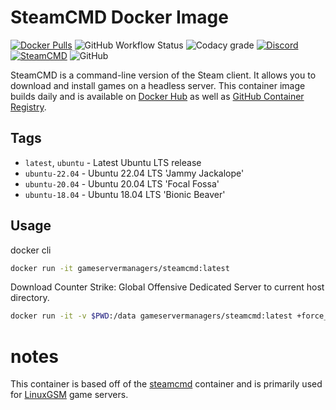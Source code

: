 # SteamCMD Docker Image

[![Docker Pulls](https://img.shields.io/docker/pulls/gameservermanagers/steamcmd.svg?style=flat-square&logo=docker&logoColor=white)](https://hub.docker.com/r/steamcmd/steamcmd)
![GitHub Workflow Status](https://img.shields.io/github/workflow/status/gameservermanagers/docker-steamcmd/Docker%20Publish?style=flat-square&logo=github&logoColor=white)
![Codacy grade](https://img.shields.io/codacy/grade/42d400dcdd714ae080d77fcb40d00f1c?style=flat-square)
[![Discord](https://img.shields.io/discord/127498813903601664?color=7289da&logo=discord&logoColor=white&style=flat-square&label=discord)](https://linuxgsm.com/discord)
[![SteamCMD](https://img.shields.io/badge/SteamCMD-000000?style=flat-square&logo=Steam&logoColor=white)](https://developer.valvesoftware.com/wiki/SteamCMD)
![GitHub](https://img.shields.io/github/license/gameservermanagers/docker-steamcmd?style=flat-square)

SteamCMD is a command-line version of the Steam client. It allows you to download and install games on a headless server. This container image builds daily and is available on [Docker Hub](https://hub.docker.com/r/gameservermanagers/steamcmd) as well as [GitHub Container Registry](https://github.com/GameServerManagers/docker-steamcmd/pkgs/container/steamcmd).

## Tags

- `latest`, `ubuntu` - Latest Ubuntu LTS release
- `ubuntu-22.04` - Ubuntu 22.04 LTS 'Jammy Jackalope'
- `ubuntu-20.04` - Ubuntu 20.04 LTS 'Focal Fossa'
- `ubuntu-18.04` - Ubuntu 18.04 LTS 'Bionic Beaver'

## Usage

docker cli

```bash
docker run -it gameservermanagers/steamcmd:latest
```

Download Counter Strike: Global Offensive Dedicated Server to current host directory.

```bash
docker run -it -v $PWD:/data gameservermanagers/steamcmd:latest +force_install_dir /data +login anonymous +app_update 740 +quit
```

# notes

This container is based off of the [steamcmd](https://github.com/steamcmd/docker) container and is primarily used for [LinuxGSM](https://linuxgsm.com) game servers.
